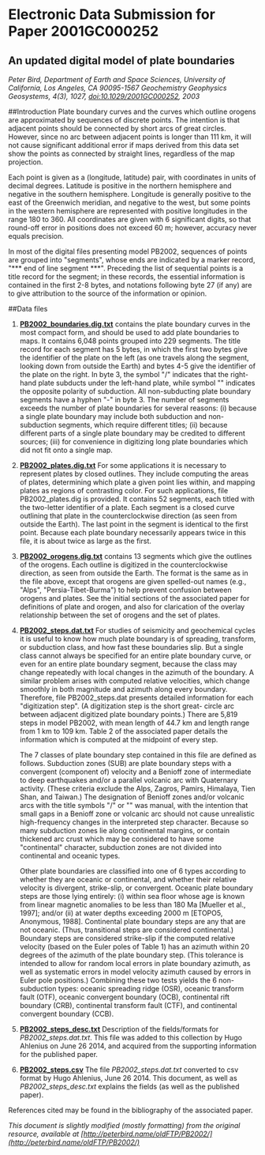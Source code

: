 # Electronic Data Submission for Paper 2001GC000252
## An updated digital model of plate boundaries
_Peter Bird, Department of Earth and Space Sciences, University of California, Los Angeles, CA 90095-1567_ 
_Geochemistry Geophysics Geosystems, 4(3), 1027, [doi:10.1029/2001GC000252](http://scholar.google.se/scholar?cluster=1268723667321132798), 2003_

##Introduction
Plate boundary curves and the curves which outline orogens are approximated by sequences of discrete points. The intention is that adjacent points should be connected by short arcs of great circles. However, since no arc between adjacent points is longer than 111 km, it will not cause significant additional error if maps derived from this data set show the points as connected by straight lines, regardless of the map projection.

Each point is given as a (longitude, latitude) pair, with coordinates in units of decimal degrees. Latitude is positive in the northern hemisphere and negative in the southern hemisphere. Longitude is generally positive to the east of the Greenwich meridian, and negative to the west, but some points in the western hemisphere are represented with positive longitudes in the range 180 to 360. All coordinates are given with 6 significant digits, so that round-off error in positions does not exceed 60 m; however, accuracy never equals precision.

In most of the digital files presenting model PB2002, sequences of points are grouped into "segments", whose ends are indicated by a marker record, "*** end of line segment ***". Preceding the list of sequential points is a title record for the segment; in these records, the essential information is contained in the first 2-8 bytes, and notations following byte 27 (if any) are to give attribution to the source of the information or opinion.

##Data files
1. **[PB2002_boundaries.dig.txt](PB2002_boundaries.dig.txt)** contains the plate boundary curves in the most compact form, and should be used to add plate boundaries to maps. It contains 6,048 points grouped into 229 segments.  The title record for each segment has 5 bytes, in which the first two bytes give the identifier of the plate on the left (as one travels along the segment, looking down from outside the Earth) and bytes 4-5 give the identifier of the plate on the right. In byte 3, the symbol "/" indicates that the right-hand plate subducts under the left-hand plate, while symbol "\" indicates the opposite polarity of subduction. All non-subducting plate boundary segments have a hyphen "-" in byte 3. The number of segments exceeds the number of plate boundaries for several reasons: (i) because a single plate boundary may include both subduction and non-subduction segments, which require different titles; (ii) because different parts of a single plate boundary may be credited to different sources; (iii) for convenience in digitizing long plate boundaries which did not fit onto a single map.

2. **[PB2002_plates.dig.txt](PB2002_plates.dig.txt)** For some applications it is necessary to represent plates by closed outlines. They include computing the areas of plates, determining which plate a given point lies within, and mapping plates as regions of contrasting color. For such applications, file PB2002_plates.dig is provided. It contains 52 segments, each titled with the two-letter identifier of a plate. Each segment is a closed curve outlining that plate in the counterclockwise direction (as seen from outside the Earth). The last point in the segment is identical to the first point. Because each plate boundary necessarily appears twice in this file, it is about twice as large as the first.

3. **[PB2002_orogens.dig.txt](PB2002_orogens.dig.txt)** contains 13 segments which give the outlines of the orogens. Each outline is digitized in the counterclockwise direction, as seen from outside the Earth. The format is the same as in the file above, except that orogens are given spelled-out names (e.g., "Alps", "Persia-Tibet-Burma") to help prevent confusion between orogens and plates. See the initial sections of the associated paper for definitions of plate and orogen, and also for clarication of the overlay relationship between the set of orogens and the set of plates.

4. **[PB2002_steps.dat.txt](PB2002_steps.dat.txt)** For studies of seismicity and geochemical cycles it is useful to know how much plate boundary is of spreading, transform, or subduction class, and how fast these boundaries slip. But a single class cannot always be specified for an entire plate boundary curve, or even for an entire plate boundary segment, because the class may change repeatedly with local changes in the azimuth of the boundary. A similar problem arises with computed relative velocities, which change smoothly in both magnitude and azimuth along every boundary. Therefore, file PB2002_steps.dat presents detailed information for each "digitization step". (A digitization step is the short great- circle arc between adjacent digitized plate boundary points.) There are 5,819 steps in model PB2002, with mean length of 44.7 km and length range from 1 km to 109 km. Table 2 of the associated paper details the information which is computed at the midpoint of every step.

   The 7 classes of plate boundary step contained in this file are defined as follows. Subduction zones (SUB) are plate boundary steps with a convergent (component of) velocity and a Benioff zone of intermediate to deep earthquakes and/or a parallel volcanic arc with Quaternary activity. (These criteria exclude the Alps, Zagros, Pamirs, Himalaya, Tien Shan, and Taiwan.) The designation of Benioff zones and/or volcanic arcs with the title symbols "/" or "\" was manual, with the intention that small gaps in a Benioff zone or volcanic arc should not cause unrealistic high-frequency changes in the interpreted step character. Because so many subduction zones lie along continental margins, or contain thickened arc crust which may be considered to have some "continental" character, subduction zones are not divided into continental and oceanic types.
   
   Other plate boundaries are classified into one of 6 types according to whether they are oceanic or continental, and whether their relative velocity is divergent, strike-slip, or convergent.  Oceanic plate boundary steps are those lying entirely: (i) within sea floor whose age is known from linear magnetic anomalies to be less than 180 Ma [Mueller et al., 1997]; and/or (ii) at water depths exceeding 2000 m [ETOPO5, Anonymous, 1988]. Continental plate boundary steps are any that are not oceanic. (Thus, transitional steps are considered continental.) Boundary steps are considered strike-slip if the computed relative velocity (based on the Euler poles of Table 1) has an azimuth within 20 degrees of the azimuth of the plate boundary step. (This tolerance is intended to allow for random local errors in plate boundary azimuth, as well as systematic errors in model velocity azimuth caused by errors in Euler pole positions.) Combining these two tests yields the 6 non-subduction types: oceanic spreading ridge (OSR), oceanic transform fault (OTF), oceanic convergent boundary (OCB), continental rift boundary (CRB), continental transform fault (CTF), and continental convergent boundary (CCB).

5. **[PB2002_steps_desc.txt](PB2002_steps_desc.txt)** Description of the fields/formats for _PB2002_steps.dat.txt_. This file was added to this collection by Hugo Ahlenius on June 26 2014, and acquired from the supporting information for the published paper.

6. **[PB2002_steps.csv](PB2002_steps.csv)** The file _PB2002_steps.dat.txt_ converted to csv format by Hugo Ahlenius, June 26 2014. This document, as well as _PB2002_steps_desc.txt_ explains the fields (as well as the published paper).

References cited may be found in the bibliography of the associated paper.

_This document is slightly modified (mostly formatting) from the original resource, available at [http://peterbird.name/oldFTP/PB2002/](http://peterbird.name/oldFTP/PB2002/)_
